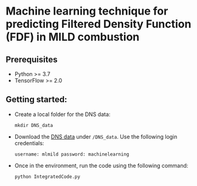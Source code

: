 # Machine learning technique for predicting Filtered Density Function (FDF) in MILD combustion
## Prerequisites
* Python >= 3.7
* TensorFlow >= 2.0

## Getting started:

  * Create a local folder for the DNS data:
 
    `mkdir DNS_data`
  
  * Download the [DNS data](http://www2.eng.cam.ac.uk/~zc252/fileShare/) under `/DNS_data`. Use the following login credentials:
  
    `username: mlmild
     password: machinelearning`
  
  * Once in the environment, run the code using the following command:
  
    `python IntegratedCode.py`
    
    
